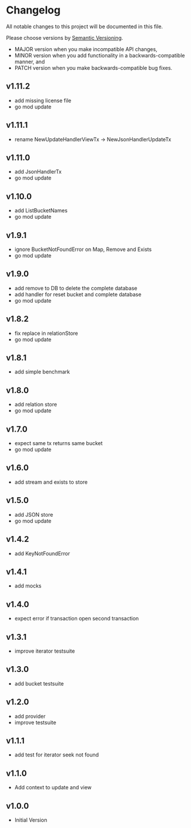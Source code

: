 # Changelog

All notable changes to this project will be documented in this file.

Please choose versions by [Semantic Versioning](http://semver.org/).

* MAJOR version when you make incompatible API changes,
* MINOR version when you add functionality in a backwards-compatible manner, and
* PATCH version when you make backwards-compatible bug fixes.

## v1.11.2

- add missing license file
- go mod update

## v1.11.1

- rename NewUpdateHandlerViewTx -> NewJsonHandlerUpdateTx

## v1.11.0

- add JsonHandlerTx
- go mod update

## v1.10.0

- add ListBucketNames
- go mod update

## v1.9.1

- ignore BucketNotFoundError on Map, Remove and Exists
- go mod update

## v1.9.0

- add remove to DB to delete the complete database
- add handler for reset bucket and complete database
- go mod update

## v1.8.2

- fix replace in relationStore
- go mod update

## v1.8.1

- add simple benchmark

## v1.8.0

- add relation store
- go mod update

## v1.7.0

- expect same tx returns same bucket
- go mod update

## v1.6.0

- add stream and exists to store

## v1.5.0

- add JSON store
- go mod update

## v1.4.2

- add KeyNotFoundError

## v1.4.1

- add mocks

## v1.4.0

- expect error if transaction open second transaction

## v1.3.1

- improve iterator testsuite

## v1.3.0

- add bucket testsuite

## v1.2.0

- add provider
- improve testsuite

## v1.1.1

- add test for iterator seek not found

## v1.1.0

- Add context to update and view

## v1.0.0

- Initial Version
